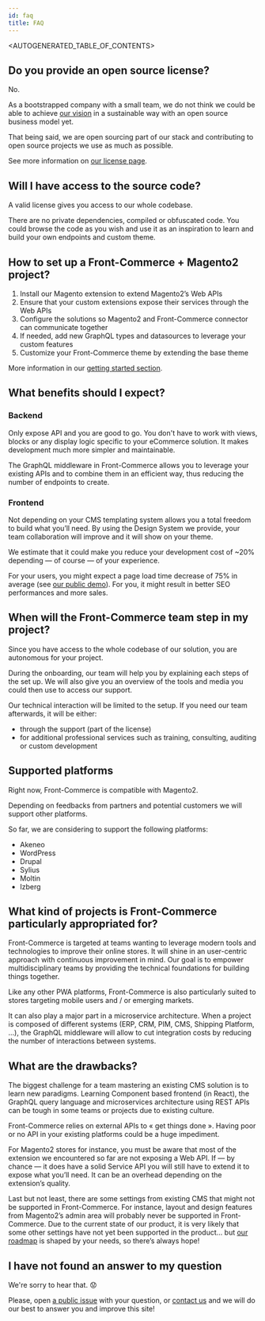 ```yaml
---
id: faq
title: FAQ
---
```


<AUTOGENERATED_TABLE_OF_CONTENTS>

## Do you provide an open source license?

No.

As a bootstrapped company with a small team, we do not think we
could be able to achieve [our vision](vision.md) in a sustainable way
with an open source business model yet.

That being said, we are open sourcing part of our stack and
contributing to open source projects we use as much as possible.

See more information on [our license page](/license.html).

## Will I have access to the source code?

A valid license gives you access to our whole codebase.

There are no private dependencies, compiled or obfuscated code.
You could browse the code as you wish and use it as an inspiration
to learn and build your own endpoints and custom theme.

## How to set up a Front-Commerce + Magento2 project?

1.  Install our Magento extension to extend Magento2’s Web APIs
2.  Ensure that your custom extensions expose their services through the
    Web APIs
3.  Configure the solutions so Magento2 and Front-Commerce connector
    can communicate together
4.  If needed, add new GraphQL types and datasources to leverage your custom
    features
5.  Customize your Front-Commerce theme by extending the base theme

More information in our [getting started section](getting-started.md).

## What benefits should I expect?

### Backend

Only expose API and you are good to go. You don't have to work with views,
blocks or any display logic specific to your eCommerce solution. It makes
development much more simpler and maintainable.

The GraphQL middleware in Front-Commerce allows you to leverage your existing
APIs and to combine them in an efficient way, thus reducing the number of
endpoints to create.

### Frontend

Not depending on your CMS templating system allows you a total freedom to
build what you’ll need. By using the Design System we provide, your team
collaboration will improve and it will show on your theme.

We estimate that it could make you reduce your development cost of ~20%
depending — of course — of your experience.

For your users, you might expect a page load time decrease of 75% in average
(see [our public demo](https://demo.front-commerce.com)). For you, it might
result in better SEO performances and more sales.

## When will the Front-Commerce team step in my project?

Since you have access to the whole codebase of our solution, you are
autonomous for your project.

During the onboarding, our team will help you by explaining each steps
of the set up. We will also give you an overview of the tools and media
you could then use to access our support.

Our technical interaction will be limited to the setup. If you need our
team afterwards, it will be either:

* through the support (part of the license)
* for additional professional services such as training, consulting,
  auditing or custom development

## Supported platforms

Right now, Front-Commerce is compatible with Magento2.

Depending on feedbacks from partners and potential customers we will support
other platforms.

So far, we are considering to support the following platforms:

* Akeneo
* WordPress
* Drupal
* Sylius
* Moltin
* Izberg

## What kind of projects is Front-Commerce particularly appropriated for?

Front-Commerce is targeted at teams wanting to leverage modern tools and
technologies to improve their online stores. It will shine in an user-centric
approach with continuous improvement in mind. Our goal is to empower multidisciplinary
teams by providing the technical foundations for building things together.

Like any other PWA platforms, Front-Commerce is also particularly suited
to stores targeting mobile users and / or emerging markets.

It can also play a major part in a microservice architecture. When a project
is composed of different systems (ERP, CRM, PIM, CMS, Shipping Platform, …),
the GraphQL middleware will allow to cut integration costs by reducing the
number of interactions between systems.

## What are the drawbacks?

The biggest challenge for a team mastering an existing CMS solution is to
learn new paradigms. Learning Component based frontend (in React), the GraphQL
query language and microservices architecture using REST APIs can be tough
in some teams or projects due to existing culture.

Front-Commerce relies on external APIs to « get things done ». Having poor
or no API in your existing platforms could be a huge impediment.

For Magento2 stores for instance, you must be aware that most of the extension
we encountered so far are not exposing a Web API. If — by chance — it does
have a solid Service API you will still have to extend it to expose what you’ll
need. It can be an overhead depending on the extension’s quality.

Last but not least, there are some settings from existing CMS that might
not be supported in Front-Commerce. For instance, layout and design features
from Magento2’s admin area will probably never be supported in Front-Commerce.
Due to the current state of our product, it is very likely that some other
settings have not yet been supported in the product… but [our roadmap](roadmap.md)
is shaped by your needs, so there’s always hope!

## I have not found an answer to my question

We're sorry to hear that. 😟

Please, open [a public issue](https://github.com/front-commerce/developers.front-commerce.com/issues)
with your question, or [contact us](mailto:contact@front-commerce.com)
and we will do our best to answer you and improve this site!
